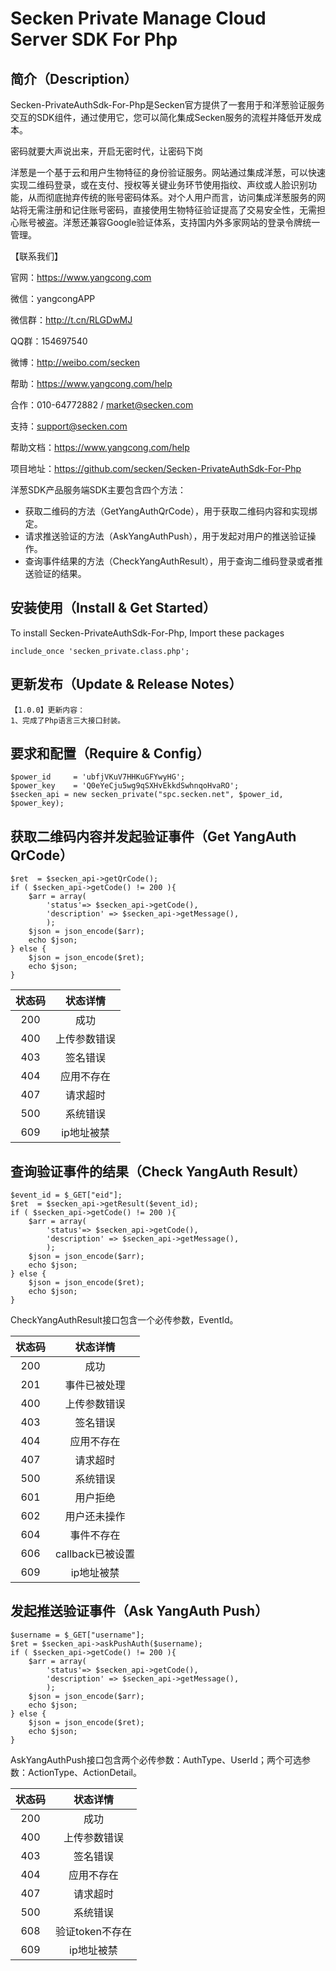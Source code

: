 # Secken Private Manage Cloud Server SDK For Php

## 简介（Description）
Secken-PrivateAuthSdk-For-Php是Secken官方提供了一套用于和洋葱验证服务交互的SDK组件，通过使用它，您可以简化集成Secken服务的流程并降低开发成本。

密码就要大声说出来，开启无密时代，让密码下岗

洋葱是一个基于云和用户生物特征的身份验证服务。网站通过集成洋葱，可以快速实现二维码登录，或在支付、授权等关键业务环节使用指纹、声纹或人脸识别功能，从而彻底抛弃传统的账号密码体系。对个人用户而言，访问集成洋葱服务的网站将无需注册和记住账号密码，直接使用生物特征验证提高了交易安全性，无需担心账号被盗。洋葱还兼容Google验证体系，支持国内外多家网站的登录令牌统一管理。

【联系我们】

官网：https://www.yangcong.com

微信：yangcongAPP

微信群：http://t.cn/RLGDwMJ

QQ群：154697540

微博：http://weibo.com/secken

帮助：https://www.yangcong.com/help

合作：010-64772882 / market@secken.com

支持：support@secken.com

帮助文档：https://www.yangcong.com/help

项目地址：https://github.com/secken/Secken-PrivateAuthSdk-For-Php

洋葱SDK产品服务端SDK主要包含四个方法：
* 获取二维码的方法（GetYangAuthQrCode），用于获取二维码内容和实现绑定。
* 请求推送验证的方法（AskYangAuthPush），用于发起对用户的推送验证操作。
* 查询事件结果的方法（CheckYangAuthResult），用于查询二维码登录或者推送验证的结果。

## 安装使用（Install & Get Started）

To install Secken-PrivateAuthSdk-For-Php, Import these packages

```
include_once 'secken_private.class.php';
```
## 更新发布（Update & Release Notes）

```
【1.0.0】更新内容：
1、完成了Php语言三大接口封装。
```

## 要求和配置（Require & Config）
```
$power_id     = 'ubfjVKuV7HHKuGFYwyHG';
$power_key    = 'Q0eYeCju5wg9qSXHvEkkdSwhnqoHvaRO';
$secken_api = new secken_private("spc.secken.net", $power_id, $power_key);
```

## 获取二维码内容并发起验证事件（Get YangAuth QrCode）
```
$ret  = $secken_api->getQrCode();
if ( $secken_api->getCode() != 200 ){
	$arr = array(
		'status'=> $secken_api->getCode(),
		'description' => $secken_api->getMessage(),
		);
	$json = json_encode($arr);
	echo $json;
} else {
	$json = json_encode($ret);
	echo $json;
}
```


|    状态码   | 		状态详情 		  |
|:----------:|:-----------------:|
|  200       |       成功         |
|  400       |       上传参数错误  |
|  403       |       签名错误                |
|  404       |       应用不存在                |
|  407       |       请求超时                |
|  500       |       系统错误                |
|  609       |       ip地址被禁                |

## 查询验证事件的结果（Check YangAuth Result）
```
$event_id = $_GET["eid"];
$ret  = $secken_api->getResult($event_id);
if ( $secken_api->getCode() != 200 ){
	$arr = array(
		'status'=> $secken_api->getCode(),
		'description' => $secken_api->getMessage(),
		);
	$json = json_encode($arr);
	echo $json;
} else {
	$json = json_encode($ret);
	echo $json;
}
```
CheckYangAuthResult接口包含一个必传参数，EventId。

|    状态码   | 		状态详情 		  |
|:----------:|:-----------------:|
|  200       |       成功         |
|  201       |       事件已被处理                |
|  400       |       上传参数错误  |
|  403       |       签名错误                |
|  404       |       应用不存在                |
|  407       |       请求超时                |
|  500       |       系统错误                |
|  601       |       用户拒绝                |
|  602       |       用户还未操作                |
|  604       |       事件不存在                |
|  606       |       callback已被设置                |
|  609       |       ip地址被禁                |

## 发起推送验证事件（Ask YangAuth Push）
```
$username = $_GET["username"];
$ret = $secken_api->askPushAuth($username);
if ( $secken_api->getCode() != 200 ){
	$arr = array(
		'status'=> $secken_api->getCode(),
		'description' => $secken_api->getMessage(),
		);
	$json = json_encode($arr);
	echo $json;
} else {
	$json = json_encode($ret);
	echo $json;
}
```
AskYangAuthPush接口包含两个必传参数：AuthType、UserId；两个可选参数：ActionType、ActionDetail。  

|    状态码   | 		状态详情 		  |
|:----------:|:-----------------:|
|  200       |       成功         |
|  400       |       上传参数错误  |
|  403       |       签名错误                |
|  404       |       应用不存在                |
|  407       |       请求超时                |
|  500       |       系统错误                |
|  608       |       验证token不存在           |
|  609       |       ip地址被禁                |

